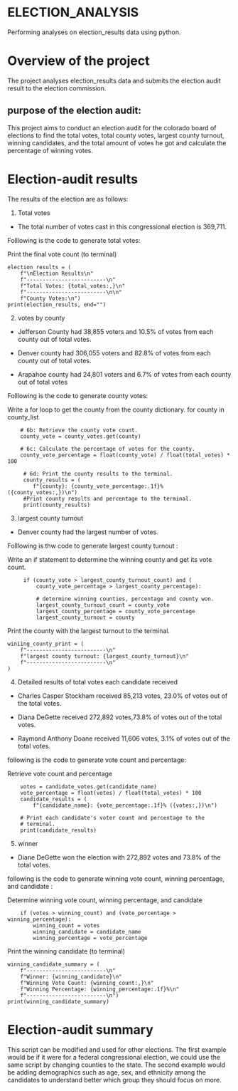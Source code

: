 # ELECTION_ANALYSIS
Performing analyses on election_results data using python.
# Overview of the project
The project analyses election_results data and submits the election audit result to the election commission.
## purpose of the election audit:
This project aims to conduct an election audit for the colorado board of elections to find the total votes, total county votes, largest county turnout, winning candidates, and the total amount of votes he got and calculate the percentage of winning votes. 
# Election-audit results
The results of the election are as follows:

1. Total votes

 * The total number of votes cast in this congressional election is 369,711.
 
 Folllowing is the code to generate total votes:

 Print the final vote count (to terminal)
 
    election_results = (
        f"\nElection Results\n"
        f"-------------------------\n"
        f"Total Votes: {total_votes:,}\n"
        f"-------------------------\n\n"
        f"County Votes:\n")
    print(election_results, end="")


2. votes by county
  * Jefferson County had 38,855 voters and 10.5% of votes from each county out of total votes.
  
  * Denver county had 306,055 voters and 82.8% of votes from each county out of total votes.
  
  * Arapahoe county had 24,801 voters and 6.7% of votes from each county out of total votes
 
  Folllowing is the code to generate county votes:
  
     
  Write a for loop to get the county from the county dictionary.
    for county in county_list
    
        # 6b: Retrieve the county vote count.
        county_vote = county_votes.get(county)
        
        # 6c: Calculate the percentage of votes for the county.
        county_vote_percentage = float(county_vote) / float(total_votes) * 100

         # 6d: Print the county results to the terminal.
         county_results = (
            f"{county}: {county_vote_percentage:.1f}% ({county_votes:,})\n")
         #Print county results and percentage to the terminal.
         print(county_results)

  
  
3. largest county turnout
  * Denver county had the largest number of votes.
  
  Folllowing is thw code to generate largest county turnout :
  
 Write an if statement to determine the winning county and get its vote count.
 
         if (county_vote > largest_county_turnout_count) and (
             county_vote_percentage > largest_county_percentage):
             
             # determine winning counties, percentage and county won.
             largest_county_turnout_count = county_vote
             largest_county_percentage = county_vote_percentage
             largest_county_turnout = county
             
              
 Print the county with the largest turnout to the terminal.
 
    winiing_county_print = (
        f"-------------------------\n"
        f"largest county turnout: {largest_county_turnout}\n"
        f"-------------------------\n"
    )


  
4. Detailed results of total votes each candidate received

 * Charles Casper Stockham received 85,213 votes, 23.0% of votes out of the total votes.
 
 * Diana DeGette received 272,892 votes,73.8% of votes out of the total votes.
 
 * Raymond Anthony Doane received 11,606 votes, 3.1% of votes out of the total votes.

following is the code to generate vote count and percentage:

 Retrieve vote count and percentage
 
        votes = candidate_votes.get(candidate_name)
        vote_percentage = float(votes) / float(total_votes) * 100
        candidate_results = (
            f"{candidate_name}: {vote_percentage:.1f}% ({votes:,})\n")

        # Print each candidate's voter count and percentage to the
        # terminal.
        print(candidate_results)
 
5. winner
 
  * Diane DeGette won the election with 272,892 votes and 73.8% of the total votes.

following is the code to generate winning vote count, winning percentage, and candidate  :
  
  
 Determine winning vote count, winning percentage, and candidate  
 
        if (votes > winning_count) and (vote_percentage > winning_percentage):
            winning_count = votes
            winning_candidate = candidate_name
            winning_percentage = vote_percentage

  Print the winning candidate (to terminal)
  
    winning_candidate_summary = (
        f"-------------------------\n"
        f"Winner: {winning_candidate}\n"
        f"Winning Vote Count: {winning_count:,}\n"
        f"Winning Percentage: {winning_percentage:.1f}%\n"
        f"-------------------------\n")
    print(winning_candidate_summary)
           
# Election-audit summary
This script can be modified and used for other elections. The first example would be if it were for a federal congressional election, we could use the same script by changing counties to the state. The second example would be adding demographics such as age, sex, and ethnicity among the candidates to understand better which group they should focus on more.







  





